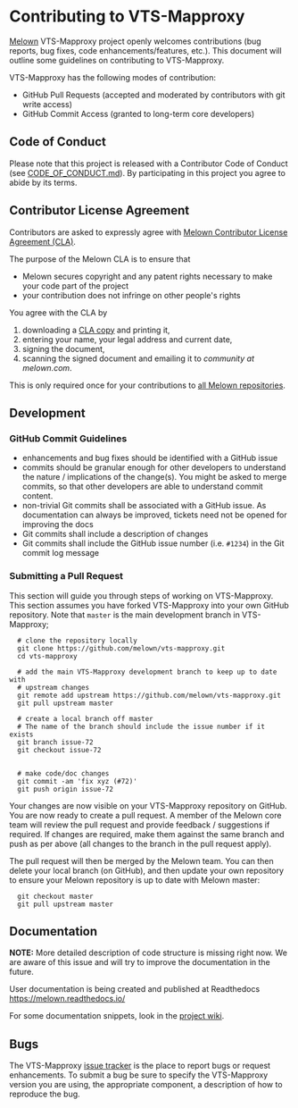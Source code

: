 # Contributing to VTS-Mapproxy

[Melown](http://melown.com) VTS-Mapproxy project openly welcomes
contributions (bug reports, bug fixes, code enhancements/features, etc.).  This
document will outline some guidelines on contributing to VTS-Mapproxy. 

VTS-Mapproxy has the following modes of contribution:

- GitHub Pull Requests (accepted and moderated by contributors with git write access)
- GitHub Commit Access (granted to long-term core developers)

## Code of Conduct

Please note that this project is released with a Contributor Code of Conduct
(see [CODE_OF_CONDUCT.md](CODE_OF_CONDUCT.md)). By
participating in this project you agree to abide by its terms.


## Contributor License Agreement

Contributors are asked to expressly agree with [Melown Contributor License Agreement (CLA)](https://gist.github.com/melown-bookkeeping/400fcb29dae1042c7b36880986d939f8).

The purpose of the Melown CLA is to ensure that

- Melown secures copyright and any patent rights necessary to make your code part of the project
- your contribution does not infringe on other people's rights

You agree with the CLA by

 1. downloading a [CLA copy](https://melown.github.io/documents/melown-individual-cla-v1.pdf) and printing it,
 2. entering your name, your legal address and current date,
 3. signing the document,
 4. scanning the signed document and emailing it to *community at melown.com*.

This is only required once for your contributions to [all Melown repositories](https://github.com/Melown).

## Development

### GitHub Commit Guidelines

- enhancements and bug fixes should be identified with a GitHub issue
- commits should be granular enough for other developers to understand the
  nature / implications of the change(s). You might be asked to merge commits,
  so that other developers are able to understand commit content.
- non-trivial Git commits shall be associated with a GitHub issue.  As
  documentation can always be improved, tickets need not be opened for improving
  the docs
- Git commits shall include a description of changes
- Git commits shall include the GitHub issue number (i.e. ``#1234``) in the Git
  commit log message

### Submitting a Pull Request

This section will guide you through steps of working on VTS-Mapproxy.  This
section assumes you have forked VTS-Mapproxy into your own GitHub repository.
Note that `master` is the main development branch in VTS-Mapproxy; 
```
  # clone the repository locally
  git clone https://github.com/melown/vts-mapproxy.git
  cd vts-mapproxy
  
  # add the main VTS-Mapproxy development branch to keep up to date with
  # upstream changes
  git remote add upstream https://github.com/melown/vts-mapproxy.git
  git pull upstream master

  # create a local branch off master
  # The name of the branch should include the issue number if it exists
  git branch issue-72
  git checkout issue-72

   
  # make code/doc changes
  git commit -am 'fix xyz (#72)'
  git push origin issue-72

```

Your changes are now visible on your VTS-Mapproxy repository on GitHub.  You
are now ready to create a pull request.  A member of the Melown core team will
review the pull request and provide feedback / suggestions if required.  If
changes are required, make them against the same branch and push as per above
(all changes to the branch in the pull request apply).

The pull request will then be merged by the Melown team.  You can then delete
your local branch (on GitHub), and then update
your own repository to ensure your Melown repository is up to date with Melown
master:

```
  git checkout master
  git pull upstream master
```

## Documentation

**NOTE:** More detailed description of code structure is missing right now. We
are aware of this issue and will try to improve the documentation in the future. 

User documentation is being created and published at Readthedocs
https://melown.readthedocs.io/

For some documentation snippets, look in the [project
wiki](https://github.com/melown/vts-mapproxy/wiki/).

## Bugs

The VTS-Mapproxy [issue tracker](https://github.com/melown/vts-mapproxy/issues) is the
place to report bugs or request enhancements. To submit a bug be sure to specify
the VTS-Mapproxy version you are using, the appropriate component, a description of how
to reproduce the bug.
